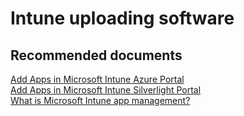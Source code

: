 <properties
	pageTitle="Software distribution uploading software"
	description="Software distribution uploading software"
	service="microsoft.intune"
	resource="intune"
	authors="mackie1604"
	displayOrder=""
	selfHelpType="generic"
	supportTopicIds="32435277"
	resourceTags=""
	productPesIds="15584"
	cloudEnvironments="public"
/>

# Intune uploading software

## **Recommended documents**

[Add Apps in Microsoft Intune Azure Portal](https://docs.microsoft.com/en-us/intune/apps-add)<br>
[Add Apps in Microsoft Intune Silverlight Portal](https://docs.microsoft.com/intune/deploy-use/add-apps)<br>
[What is Microsoft Intune app management?](https://docs.microsoft.com/en-us/intune/app-management)<br>


